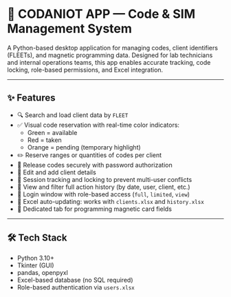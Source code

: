 # 🧠 CODANIOT APP — Code & SIM Management System

A Python-based desktop application for managing  codes, client identifiers (FLEETs), and magnetic programming data. Designed for lab technicians and internal operations teams, this app enables accurate tracking, code locking, role-based permissions, and Excel integration.

---

## ✨ Features

- 🔍 Search and load client data by `FLEET`
- ✅ Visual code reservation with real-time color indicators:
  - Green = available  
  - Red = taken  
  - Orange = pending (temporary highlight)
- ✏️ Reserve ranges or quantities of codes per client
- 🔐 Release codes securely with password authorization
- 🧾 Edit and add client details
- 🧠 Session tracking and locking to prevent multi-user conflicts
- 📆 View and filter full action history (by date, user, client, etc.)
- 👥 Login window with role-based access (`full`, `limited`, `view`)
- 💾 Excel auto-updating: works with `clients.xlsx` and `history.xlsx`
- 🪪 Dedicated tab for programming magnetic card fields

---

## 🛠️ Tech Stack

- Python 3.10+
- Tkinter (GUI)
- pandas, openpyxl
- Excel-based database (no SQL required)
- Role-based authentication via `users.xlsx`



